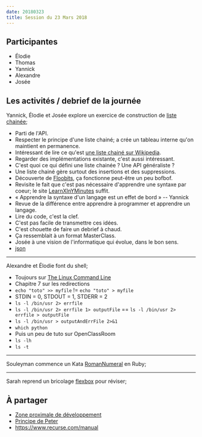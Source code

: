 ```yaml
---
date: 20180323
title: Session du 23 Mars 2018
---
```


## Participantes

- Élodie
- Thomas
- Yannick
- Alexandre
- Josée


## Les activités / debrief de la journée

Yannick, Élodie et Josée explore un exercice de construction de [liste chainée](https://www.thecodingdelight.com/linked-list-data-structure/);

- Parti de l'API.
- Respecter le principe d'une liste chainé; a crée un tableau interne qu'on maintient en permanence.
- Intéressant de lire ce qu'est [une liste chainé sur Wikipedia](https://en.wikipedia.org/wiki/Linked_list).
- Regarder des implémentations existante, c'est aussi intéressant.
- C'est quoi ce qui défini une liste chainée ? Une API généraliste ?
- Une liste chainé gère surtout des insertions et des suppressions.
- Découverte de [Floobits](https://floobits.com/), ça fonctionne peut-être un peu bofbof.
- Revisite le fait que c'est pas nécessaire d'apprendre une syntaxe par coeur; le site [LearnXInYMinutes](https://learnxinyminutes.com/) suffit.
- « Apprendre la syntaxe d'un langage est un effet de bord » -- Yannick
- Revue de la différence entre apprendre à programmer et apprendre un langage.
- Lire du code, c'est la clef.
- C'est pas facile de transmettre ces idées.
- C'est chouette de faire un debrief à chaud.
- Ça ressemblait à un format MasterClass.
- Josée à une vision de l'informatique qui évolue, dans le bon sens.
- [json](http://json.org/)


---

Alexandre et Élodie font du shell;

- Toujours sur [The Linux Command Line](http://www.linuxzasve.com/preuzimanje/TLCL-09.12.pdf)
- Chapitre 7 sur les redirections
- `echo "toto" >> myfile` != `echo "toto" > myfile`
- STDIN = 0, STDOUT = 1, STDERR = 2
- `ls -l /bin/usr 2> errfile`
- `ls -l /bin/usr 2> errfile 1> outputFile` == `ls -l /bin/usr 2> errfile > outputFile`
- `ls -l /bin/usr > outputAndErrFile 2>&1`
- `which python`
- Puis un peu de tuto sur OpenClassRoom
- `ls -lh`
- `ls -t`

---

Souleyman commence un Kata [RomanNumeral](http://codingdojo.org/kata/RomanNumerals/) en Ruby;

---

Sarah reprend un bricolage [flexbox](https://developer.mozilla.org/en-US/docs/Web/CSS/CSS_Flexible_Box_Layout/Basic_Concepts_of_Flexbox) pour réviser;




## À partager

- [Zone proximale de développement](https://fr.wikipedia.org/wiki/Zone_proximale_de_d%C3%A9veloppement)
- [Principe de Peter](https://fr.wikipedia.org/wiki/Principe_de_Peter)
- https://www.recurse.com/manual

